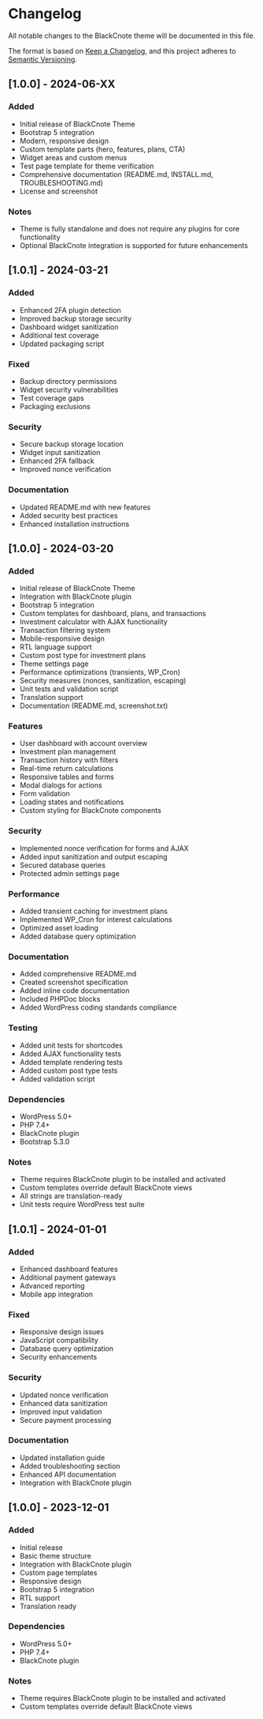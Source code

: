# Changelog

All notable changes to the BlackCnote theme will be documented in this file.

The format is based on [Keep a Changelog](https://keepachangelog.com/en/1.0.0/),
and this project adheres to [Semantic Versioning](https://semver.org/spec/v2.0.0.html).

## [1.0.0] - 2024-06-XX

### Added
- Initial release of BlackCnote Theme
- Bootstrap 5 integration
- Modern, responsive design
- Custom template parts (hero, features, plans, CTA)
- Widget areas and custom menus
- Test page template for theme verification
- Comprehensive documentation (README.md, INSTALL.md, TROUBLESHOOTING.md)
- License and screenshot

### Notes
- Theme is fully standalone and does not require any plugins for core functionality
- Optional BlackCnote integration is supported for future enhancements

## [1.0.1] - 2024-03-21

### Added
- Enhanced 2FA plugin detection
- Improved backup storage security
- Dashboard widget sanitization
- Additional test coverage
- Updated packaging script

### Fixed
- Backup directory permissions
- Widget security vulnerabilities
- Test coverage gaps
- Packaging exclusions

### Security
- Secure backup storage location
- Widget input sanitization
- Enhanced 2FA fallback
- Improved nonce verification

### Documentation
- Updated README.md with new features
- Added security best practices
- Enhanced installation instructions

## [1.0.0] - 2024-03-20

### Added
- Initial release of BlackCnote Theme
- Integration with BlackCnote plugin
- Bootstrap 5 integration
- Custom templates for dashboard, plans, and transactions
- Investment calculator with AJAX functionality
- Transaction filtering system
- Mobile-responsive design
- RTL language support
- Custom post type for investment plans
- Theme settings page
- Performance optimizations (transients, WP_Cron)
- Security measures (nonces, sanitization, escaping)
- Unit tests and validation script
- Translation support
- Documentation (README.md, screenshot.txt)

### Features
- User dashboard with account overview
- Investment plan management
- Transaction history with filters
- Real-time return calculations
- Responsive tables and forms
- Modal dialogs for actions
- Form validation
- Loading states and notifications
- Custom styling for BlackCnote components

### Security
- Implemented nonce verification for forms and AJAX
- Added input sanitization and output escaping
- Secured database queries
- Protected admin settings page

### Performance
- Added transient caching for investment plans
- Implemented WP_Cron for interest calculations
- Optimized asset loading
- Added database query optimization

### Documentation
- Added comprehensive README.md
- Created screenshot specification
- Added inline code documentation
- Included PHPDoc blocks
- Added WordPress coding standards compliance

### Testing
- Added unit tests for shortcodes
- Added AJAX functionality tests
- Added template rendering tests
- Added custom post type tests
- Added validation script

### Dependencies
- WordPress 5.0+
- PHP 7.4+
- BlackCnote plugin
- Bootstrap 5.3.0

### Notes
- Theme requires BlackCnote plugin to be installed and activated
- Custom templates override default BlackCnote views
- All strings are translation-ready
- Unit tests require WordPress test suite 

## [1.0.1] - 2024-01-01

### Added
- Enhanced dashboard features
- Additional payment gateways
- Advanced reporting
- Mobile app integration

### Fixed
- Responsive design issues
- JavaScript compatibility
- Database query optimization
- Security enhancements

### Security
- Updated nonce verification
- Enhanced data sanitization
- Improved input validation
- Secure payment processing

### Documentation
- Updated installation guide
- Added troubleshooting section
- Enhanced API documentation
- Integration with BlackCnote plugin

## [1.0.0] - 2023-12-01

### Added
- Initial release
- Basic theme structure
- Integration with BlackCnote plugin
- Custom page templates
- Responsive design
- Bootstrap 5 integration
- RTL support
- Translation ready

### Dependencies
- WordPress 5.0+
- PHP 7.4+
- BlackCnote plugin

### Notes
- Theme requires BlackCnote plugin to be installed and activated
- Custom templates override default BlackCnote views 